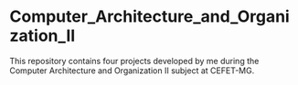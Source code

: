 # Computer_Architecture_and_Organization_II
This repository contains four projects developed by me during the Computer Architecture and Organization II subject at CEFET-MG.
